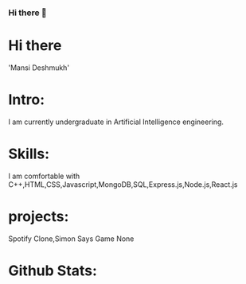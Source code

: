 ### Hi there 👋

# Hi there
'Mansi Deshmukh'
# Intro:
I am currently undergraduate in   Artificial Intelligence engineering.
# Skills:
I am comfortable with C++,HTML,CSS,Javascript,MongoDB,SQL,Express.js,Node.js,React.js
# projects:
Spotify Clone,Simon Says Game
None 
# Github Stats:
 
